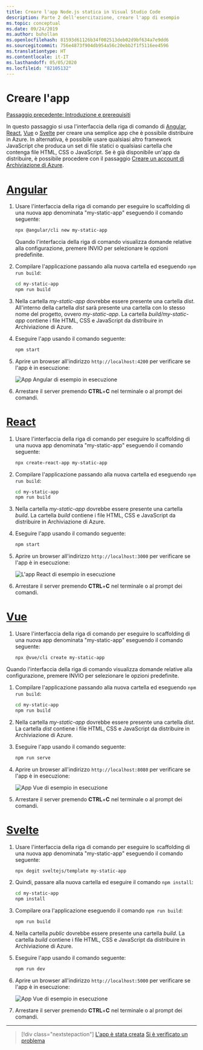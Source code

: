 ```yaml
---
title: Creare l'app Node.js statica in Visual Studio Code
description: Parte 2 dell'esercitazione, creare l'app di esempio
ms.topic: conceptual
ms.date: 09/24/2019
ms.author: buhollan
ms.openlocfilehash: 81593d61126b34f002513deb02d9bf634a7e9dd6
ms.sourcegitcommit: 756e4873f904db954a56c20ebb2f1f5116ee4596
ms.translationtype: HT
ms.contentlocale: it-IT
ms.lasthandoff: 05/05/2020
ms.locfileid: "82105132"
---
```

# <a name="create-the-app"></a>Creare l'app

[Passaggio precedente: Introduzione e prerequisiti](tutorial-vscode-static-website-node-01.md)

In questo passaggio si usa l'interfaccia della riga di comando di [Angular](https://cli.angular.io/), [React](https://github.com/facebook/create-react-app), [Vue](https://cli.vuejs.org/) o [Svelte](https://github.com/sveltejs/template) per creare una semplice app che è possibile distribuire in Azure. In alternativa, è possibile usare qualsiasi altro framework JavaScript che produca un set di file statici o qualsiasi cartella che contenga file HTML, CSS o JavaScript. Se è già disponibile un'app da distribuire, è possibile procedere con il passaggio [Creare un account di Archiviazione di Azure](tutorial-vscode-static-website-node-03.md).

# <a name="angular"></a>[Angular](#tab/angular)

1. Usare l'interfaccia della riga di comando per eseguire lo scaffolding di una nuova app denominata "my-static-app" eseguendo il comando seguente:

    ```bash
    npx @angular/cli new my-static-app
    ```

    Quando l'interfaccia della riga di comando visualizza domande relative alla configurazione, premere INVIO per selezionare le opzioni predefinite.

1. Compilare l'applicazione passando alla nuova cartella ed eseguendo `npm run build`:

    ```bash
    cd my-static-app
    npm run build
    ```

1. Nella cartella _my-static-app_ dovrebbe essere presente una cartella _dist_. All'interno della cartella _dist_ sarà presente una cartella con lo stesso nome del progetto, ovvero _my-static-app_. La cartella _build/my-static-app_ contiene i file HTML, CSS e JavaScript da distribuire in Archiviazione di Azure.

1. Eseguire l'app usando il comando seguente:

    ```bash
    npm start
    ```

1. Aprire un browser all'indirizzo `http://localhost:4200` per verificare se l'app è in esecuzione:

    ![App Angular di esempio in esecuzione](media/static-website/local-app-angular.png)

1. Arrestare il server premendo **CTRL**+**C** nel terminale o al prompt dei comandi.

# <a name="react"></a>[React](#tab/react)

1. Usare l'interfaccia della riga di comando per eseguire lo scaffolding di una nuova app denominata "my-static-app" eseguendo il comando seguente:

    ```bash
    npx create-react-app my-static-app
    ```

1. Compilare l'applicazione passando alla nuova cartella ed eseguendo `npm run build`:

    ```bash
    cd my-static-app
    npm run build
    ```

1. Nella cartella _my-static-app_ dovrebbe essere presente una cartella _build_. La cartella _build_ contiene i file HTML, CSS e JavaScript da distribuire in Archiviazione di Azure.

1. Eseguire l'app usando il comando seguente:

    ```bash
    npm start
    ```

1. Aprire un browser all'indirizzo `http://localhost:3000` per verificare se l'app è in esecuzione:

    ![L'app React di esempio in esecuzione](media/static-website/local-app-react.png)

1. Arrestare il server premendo **CTRL**+**C** nel terminale o al prompt dei comandi.

# <a name="vue"></a>[Vue](#tab/vue)

1. Usare l'interfaccia della riga di comando per eseguire lo scaffolding di una nuova app denominata "my-static-app" eseguendo il comando seguente:

    ```bash
    npx @vue/cli create my-static-app
    ```

Quando l'interfaccia della riga di comando visualizza domande relative alla configurazione, premere INVIO per selezionare le opzioni predefinite.

1. Compilare l'applicazione passando alla nuova cartella ed eseguendo `npm run build`:

    ```bash
    cd my-static-app
    npm run build
    ```

1. Nella cartella _my-static-app_ dovrebbe essere presente una cartella _dist_. La cartella _dist_ contiene i file HTML, CSS e JavaScript da distribuire in Archiviazione di Azure.

1. Eseguire l'app usando il comando seguente:

     ```bash
     npm run serve
     ```

1. Aprire un browser all'indirizzo `http://localhost:8080` per verificare se l'app è in esecuzione:

    ![App Vue di esempio in esecuzione](media/static-website/local-app-vue.png)

1. Arrestare il server premendo **CTRL**+**C** nel terminale o al prompt dei comandi.

# <a name="svelte"></a>[Svelte](#tab/svelte)

1. Usare l'interfaccia della riga di comando per eseguire lo scaffolding di una nuova app denominata "my-static-app" eseguendo il comando seguente:

    ```bash
    npx degit sveltejs/template my-static-app
    ```

1. Quindi, passare alla nuova cartella ed eseguire il comando `npm install`:

    ```bash
    cd my-static-app
    npm install
    ```

1. Compilare ora l'applicazione eseguendo il comando `npm run build`:

    ```bash
    npm run build
    ```

1. Nella cartella _public_ dovrebbe essere presente una cartella _build_. La cartella _build_ contiene i file HTML, CSS e JavaScript da distribuire in Archiviazione di Azure.

1. Eseguire l'app usando il comando seguente:

     ```bash
     npm run dev
     ```

1. Aprire un browser all'indirizzo `http://localhost:5000` per verificare se l'app è in esecuzione:

    ![App Vue di esempio in esecuzione](media/static-website/local-app-svelte.png)

1. Arrestare il server premendo **CTRL**+**C** nel terminale o al prompt dei comandi.

---

> [!div class="nextstepaction"]
> [L'app è stata creata](tutorial-vscode-static-website-node-03.md) [Si è verificato un problema](https://www.research.net/r/PWZWZ52?tutorial=node-deployment-staticwebsite&step=create-app)
